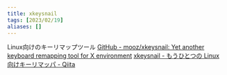 ```yaml
---
title: xkeysnail
tags: [2023/02/19]
aliases: []
---
```


Linux向けのキーリマップツール
[GitHub - mooz/xkeysnail: Yet another keyboard remapping tool for X environment](https://github.com/mooz/xkeysnail)
[xkeysnail - もうひとつの Linux 向けキーリマッパ - Qiita](https://qiita.com/mooz@github/items/c5f25f27847333dd0b37)